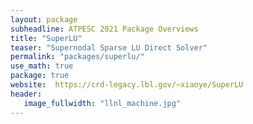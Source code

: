 ```yaml
---
layout: package
subheadline: ATPESC 2021 Package Overviews
title: "SuperLU"
teaser: "Supernodal Sparse LU Direct Solver"
permalink: "packages/superlu/"
use_math: true
package: true
website:  https://crd-legacy.lbl.gov/~xiaoye/SuperLU
header:
   image_fullwidth: "llnl_machine.jpg"
---
```

